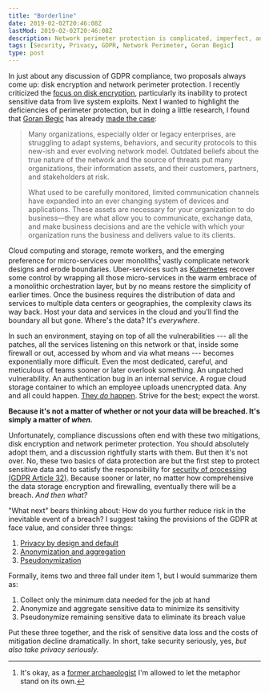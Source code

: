 ```yaml
---
title: "Borderline"
date: 2019-02-02T20:46:08Z
lastMod: 2019-02-02T20:46:08Z
description: Network perimeter protection is complicated, imperfect, and insufficient to protect sensitive and personal data.
tags: [Security, Privacy, GDPR, Network Perimeter, Goran Begic]
type: post
---
```


In just about any discussion of GDPR compliance, two proposals always come up:
disk encryption and network perimeter protection. I recently criticized the
[focus on disk encryption], particularly its inability to protect sensitive data
from live system exploits. Next I wanted to highlight the deficiencies of
perimeter protection, but in doing a little research, I found that [Goran Begic]
has already [made the case]:

> Many organizations, especially older or legacy enterprises, are struggling to
> adapt systems, behaviors, and security protocols to this new-ish and ever
> evolving network model. Outdated beliefs about the true nature of the network
> and the source of threats put many organizations, their information assets,
> and their customers, partners, and stakeholders at risk.
>
> What used to be carefully monitored, limited communication channels have
> expanded into an ever changing system of devices and applications. These
> assets are necessary for your organization to do business—they are what allow
> you to communicate, exchange data, and make business decisions and are the
> vehicle with which your organization runs the business and delivers value to
> its clients.

Cloud computing and storage, remote workers, and the emerging preference for
micro-services over monoliths[^borderline-monoliths] vastly complicate network
designs and erode boundaries. Uber-services such as [Kubernetes] recover some
control by wrapping all those micro-services in the warm embrace of a monolithic
orchestration layer, but by no means restore the simplicity of earlier times.
Once the business requires the distribution of data and services to multiple
data centers or geographies, the complexity claws its way back. Host your data
and services in the cloud and you'll find the boundary all but gone. Where's the
data? It's *everywhere*.

In such an environment, staying on top of all the vulnerabilities --- all the
patches, all the services listening on this network or that, inside some
firewall or out, accessed by whom and via what means --- becomes exponentially
more difficult. Even the most dedicated, careful, and meticulous of teams sooner
or later overlook something. An unpatched vulnerability. An authentication bug
in an internal service. A rogue cloud storage container to which an employee
uploads unencrypted data. Any and all could happen. [They *do*
happen][breachlist]. Strive for the best; expect the worst.

__Because it's not a matter of whether or not your data will be breached. It's
simply a matter of *when.*__

Unfortunately, compliance discussions often end with these two mitigations, disk
encryption and network perimeter protection. You should absolutely adopt them,
and a discussion rightfully starts with them. But then it's not over. No, these
two basics of data protection are but the first step to protect sensitive data
and to satisfy the responsibility for [security of processing (GDPR Article
32)][GDPR-32]. Because sooner or later, no matter how comprehensive the data
storage encryption and firewalling, eventually there will be a breach. *And then
what?*

"What next" bears thinking about: How do you further reduce risk in the
inevitable event of a breach? I suggest taking the provisions of the GDPR at
face value, and consider three things:

1.  [Privacy by design and default][GDPR-25]
2.  [Anonymization and aggregation][WP-29]
3.  [Pseudonymization]

Formally, items two and three fall under item 1, but I would summarize them as:

1.  Collect only the minimum data needed for the job at hand
2.  Anonymize and aggregate sensitive data to minimize its sensitivity
3.  Pseudonymize remaining sensitive data to eliminate its breach value

Put these three together, and the risk of sensitive data loss and the costs of
mitigation decline dramatically. In short, take security seriously, yes, *but
also take privacy seriously.*

  [^borderline-monoliths]: It's okay, as a [former archaeologist] I'm allowed to
    let the metaphor stand on its own.

  [focus on disk encryption]: /2019/01/the-problem-with-disk-encryption/
    "The Problem With Disk Encryption"
  [Goran Begic]: https://www.immun.io/blog/author/goran-begic
  [made the case]: https://www.immun.io/blog/what-is-the-network-perimeter-anyway
    "What is the Network Perimeter, Anyway?"
  [former archaeologist]: /2007/03/five-things/#2-i-used-to-be-an-archaeologist
  [Kubernetes]: https://kubernetes.io "Production-Grade Container Orchestration"
  [breachlist]: https://en.wikipedia.org/wiki/List_of_data_breaches
  [GDPR-32]: https://gdpr-info.eu/art-32-gdpr/ "Art. 32 GDPR: Security of processing"
  [GDPR-25]: https://gdpr-info.eu/art-25-gdpr/
    "Art. 25 GDPR - Data protection by design and by default"
   [WP-29]: https://www.dataprotection.ro/servlet/ViewDocument?id=1085
    "Article 29 Data Protection Working Party: Opinion 05/2014 on Anonymisation Techniques (PDF)"
   [Pseudonymization]:
     https://iapp.org/news/a/top-10-operational-impacts-of-the-gdpr-part-8-pseudonymization/
     "IAPP: “Top 10 operational impacts of the GDPR: Part 8 - Pseudonymization”"